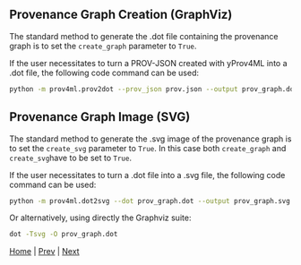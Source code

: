 
## Provenance Graph Creation (GraphViz)

The standard method to generate the .dot file containing the provenance graph is to set the `create_graph` parameter to `True`. 

If the user necessitates to turn a PROV-JSON created with yProv4ML into a .dot file, the following code command can be used: 

```bash
python -m prov4ml.prov2dot --prov_json prov.json --output prov_graph.dot
```

## Provenance Graph Image (SVG)

The standard method to generate the .svg image of the provenance graph is to set the `create_svg` parameter to `True`.
In this case both `create_graph` and `create_svg`have to be set to `True`.

If the user necessitates to turn a .dot file into a .svg file, the following code command can be used: 

```bash
python -m prov4ml.dot2svg --dot prov_graph.dot --output prov_graph.svg
```

Or alternatively, using directly the Graphviz suite: 

```bash
dot -Tsvg -O prov_graph.dot
```

[Home](README.md) | [Prev](setup.md) | [Next](logging.md)
